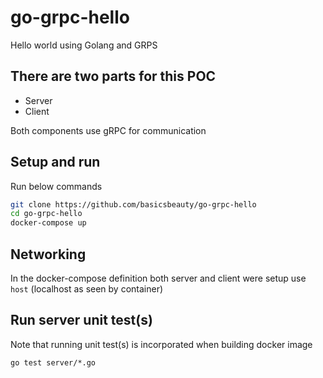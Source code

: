 # go-grpc-hello
Hello world using Golang and GRPS

## There are two parts for this POC
- Server
- Client

Both components use gRPC for communication

## Setup and run

Run below commands

```bash
git clone https://github.com/basicsbeauty/go-grpc-hello
cd go-grpc-hello
docker-compose up
```

## Networking
In the docker-compose definition both server and client were setup use `host` (localhost as seen by container)

## Run server unit test(s)
Note that running unit test(s) is incorporated when building docker image
```
go test server/*.go
```

